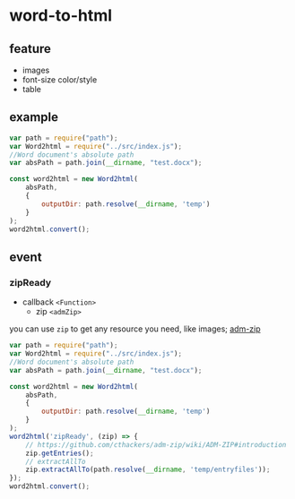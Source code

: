 # word-to-html

## feature
- images
- font-size color/style
- table


## example
```javascript
var path = require("path");
var Word2html = require("../src/index.js");
//Word document's absolute path
var absPath = path.join(__dirname, "test.docx");

const word2html = new Word2html(
    absPath,
    {
        outputDir: path.resolve(__dirname, 'temp')
    }
);
word2html.convert();
```

## event

### zipReady
- callback `<Function>`
    - zip `<admZip>`

you can use `zip` to get any resource you need, like images; [adm-zip](https://www.npmjs.com/package/adm-zip)

```javascript
var path = require("path");
var Word2html = require("../src/index.js");
//Word document's absolute path
var absPath = path.join(__dirname, "test.docx");

const word2html = new Word2html(
    absPath,
    {
        outputDir: path.resolve(__dirname, 'temp')
    }
);
word2html('zipReady', (zip) => {
    // https://github.com/cthackers/adm-zip/wiki/ADM-ZIP#introduction
    zip.getEntries();
    // extractAllTo
    zip.extractAllTo(path.resolve(__dirname, 'temp/entryfiles'));
});
word2html.convert();
```
